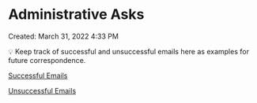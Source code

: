 # Administrative Asks

Created: March 31, 2022 4:33 PM

<aside>
💡 Keep track of successful and unsuccessful emails here as examples for future correspondence.

</aside>

[Successful Emails ](Administrative%20Asks%20386aed3225a142588d7f46775fbfe29e/Successful%20Emails%2026ba83c8e3b74a0988c1ddacb8c30546.csv)

[Unsuccessful Emails ](Administrative%20Asks%20386aed3225a142588d7f46775fbfe29e/Unsuccessful%20Emails%201672b261f37643fd8b5148fda797e2aa.csv)